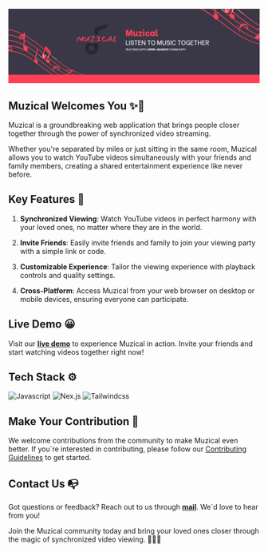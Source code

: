 ![Muzical banner](./muzical_banner.png "Muzical banner")

## Muzical Welcomes You ✨👋

Muzical is a groundbreaking web application that brings people closer together through the power of synchronized video streaming.

Whether you're separated by miles or just sitting in the same room, Muzical allows you to watch YouTube videos simultaneously with your friends and family members, creating a shared entertainment experience like never before.

## Key Features 🎯
1. **Synchronized Viewing**: Watch YouTube videos in perfect harmony with your loved ones, no matter where they are in the world.

2. **Invite Friends**: Easily invite friends and family to join your viewing party with a simple link or code.

3. **Customizable Experience**: Tailor the viewing experience with playback controls and quality settings.

4. **Cross-Platform**: Access Muzical from your web browser on desktop or mobile devices, ensuring everyone can participate.

## Live Demo 😀
Visit our [**live demo**](https://muzical.vercel.app) to experience Muzical in action. Invite your friends and start watching videos together right now!

## Tech Stack ⚙️
![Javascript](https://img.shields.io/badge/JavaScript-ES6-yellow?style=for-the-badge&logo=javascript "Javascript") ![Nex.js](https://img.shields.io/badge/Next.js-React_Framework-000?style=for-the-badge&logo=next.js "Nex.js") ![Tailwindcss](https://img.shields.io/badge/Tailwind_CSS-CSS_Framework-38B2AC?style=for-the-badge&logo=tailwind-css "Tailwindcss")

## Make Your Contribution 🚀

We welcome contributions from the community to make Muzical even better. If you`re interested in contributing, please follow our [Contributing Guidelines](CONTRIBUTING.md) to get started.

## Contact Us 📭

Got questions or feedback? Reach out to us through [**mail**](mailto:rajanand9039@gmail.com). We\`d love to hear from you!

Join the Muzical community today and bring your loved ones closer through the magic of synchronized video viewing. 🎥✨👫


